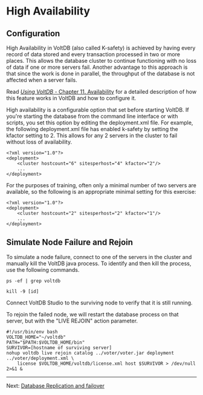 # High Availability #
## Configuration ##
High Availability in VoltDB (also called K-safety) is achieved by having every record of data stored and every transaction processed in two or more places.  This allows the database cluster to continue functioning with no loss of data if one or more servers fail.  Another advantage to this approach is that since the work is done in parallel, the throughput of the database is not affected when a server fails.

Read [*Using VoltDB* - Chapter 11. Availability](http://community.voltdb.com/docs/UsingVoltDB/ChapKSafety) for a detailed description of how this feature works in VoltDB and how to configure it.

High availability is a configurable option that set before starting VoltDB.  If you're starting the database from the command line interface or with scripts, you set this option by editing the deployment.xml file.  For example, the following deployment.xml file has enabled k-safety by setting the kfactor setting to 2.  This allows for any 2 servers in the cluster to fail without loss of availability.


    <?xml version="1.0"?>
    <deployment>
        <cluster hostcount="6" sitesperhost="4" kfactor="2"/>
        ...
    </deployment>

For the purposes of training, often only a minimal number of two servers are available, so the following is an appropriate minimal setting for this exercise:

    <?xml version="1.0"?>
    <deployment>
        <cluster hostcount="2" sitesperhost="2" kfactor="1"/>
        ...
    </deployment>


## Simulate Node Failure and Rejoin ##

To simulate a node failure, connect to one of the servers in the cluster and manually kill the VoltDB java process.  To identify and then kill the process, use the following commands.

    ps -ef | grep voltdb
    
    kill -9 [id]

Connect VoltDB Studio to the surviving node to verify that it is still running.

To rejoin the failed node, we will restart the database process on that server, but with the "LIVE REJOIN" action parameter.

    #!/usr/bin/env bash
    VOLTDB_HOME="~/voltdb"
    PATH="$PATH:$VOLTDB_HOME/bin"
    SURVIVOR=[hostname of surviving server]
    nohup voltdb live rejoin catalog ../voter/voter.jar deployment ../voter/deployment.xml \
        license $VOLTDB_HOME/voltdb/license.xml host $SURVIVOR > /dev/null 2>&1 &


---------------------

Next: [Database Replication and failover](ex_cli_07_replication.md)
